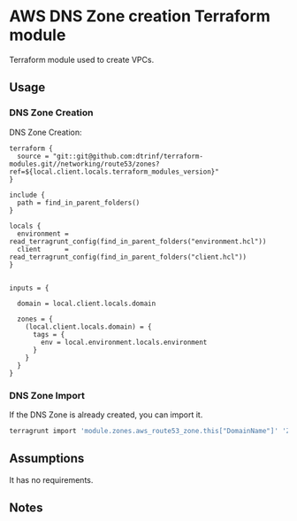 # AWS DNS Zone creation Terraform module

Terraform module used to create VPCs.

## Usage

### DNS Zone Creation

DNS Zone Creation:

```hcl
terraform {
  source = "git::git@github.com:dtrinf/terraform-modules.git//networking/route53/zones?ref=${local.client.locals.terraform_modules_version}"
}

include {
  path = find_in_parent_folders()
}

locals {
  environment = read_terragrunt_config(find_in_parent_folders("environment.hcl"))
  client      = read_terragrunt_config(find_in_parent_folders("client.hcl"))
}


inputs = {

  domain = local.client.locals.domain

  zones = {
    (local.client.locals.domain) = {
      tags = {
        env = local.environment.locals.environment
      }
    }
  }
}
```

### DNS Zone Import

If the DNS Zone is already created, you can import it.

```sh
terragrunt import 'module.zones.aws_route53_zone.this["DomainName"]' 'Zone ID'
```


## Assumptions

It has no requirements.

## Notes

